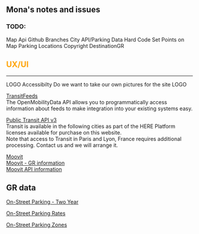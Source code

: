 ## Mona's notes and issues

### TODO:
Map Api
Github Branches
City API/Parking Data
Hard Code Set Points on Map
Parking Locations
Copyright DestinationGR 

## <font color=#FFA500>UX/UI</font>
_________________________________________

LOGO
Accessibilty
Do we want to take our own pictures for the site
LOGO

[TransitFeeds](https://transitfeeds.com/p/the-rapid/380)  
The OpenMobilityData API allows you to programmatically access information about feeds to make integration into your existing systems easy.

[Public Transit API v3](https://developer.here.com/documentation/transit/dev_guide/topics/coverage-information.html)  
Transit is available in the following cities as part of the HERE Platform licenses available for purchase on this website.  
Note that access to Transit in Paris and Lyon, France requires additional processing. Contact us and we will arrange it.

[Moovit](https://moovitapp.com/index/en/public_transit-line-100-Grand_Rapids_MI-2420-850089-382380-0)  
[Moovit - GR information ](https://moovitapp.com/index/en/public_transit-Grand_Rapids_MI-2420)  
[Moovit API information](https://company.moovit.com/developers/?_ga=2.39785056.2132150788.1583518806-668057172.1583518806)   


## GR data

[On-Street Parking - Two Year](https://data.grandrapidsmi.gov/resource/pitz-92py.json)  

[On-Street Parking Rates](https://data.grandrapidsmi.gov/resource/sndu-g7h2.json)   

[On-Street Parking Zones](https://data.grandrapidsmi.gov/resource/s2v3-jher.json)   
